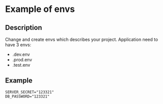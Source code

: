 # Example of envs

## Description

Change and create envs which describes your project. Application need to have 3 envs:

- .dev.env
- .prod.env
- .test.env

## Example

```env
SERVER_SECRET="123321"
DB_PASSWORD="123321"
```

